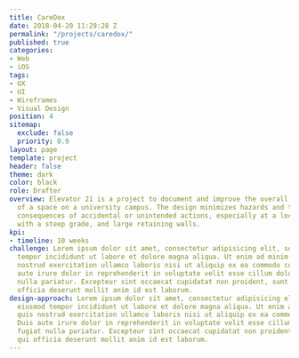 ```yaml
---
title: CareDox
date: 2018-04-20 11:29:28 Z
permalink: "/projects/caredox/"
published: true
categories:
- Web
- iOS
tags:
- UX
- UI
- Wireframes
- Visual Design
position: 4
sitemap:
  exclude: false
  priority: 0.9
layout: page
template: project
header: false
theme: dark
color: black
role: Drafter
overview: Elevator 21 is a project to document and improve the overall accessibility
  of a space on a university campus. The design minimizes hazards and the adverse
  consequences of accidental or unintended actions, especially at a location on campus
  with a steep grade, and large retaining walls.
kpi:
- timeline: 10 weeks
challenge: Lorem ipsum dolor sit amet, consectetur adipisicing elit, sed do eiusmod
  tempor incididunt ut labore et dolore magna aliqua. Ut enim ad minim veniam, quis
  nostrud exercitation ullamco laboris nisi ut aliquip ex ea commodo consequat. Duis
  aute irure dolor in reprehenderit in voluptate velit esse cillum dolore eu fugiat
  nulla pariatur. Excepteur sint occaecat cupidatat non proident, sunt in culpa qui
  officia deserunt mollit anim id est laborum.
design-approach: Lorem ipsum dolor sit amet, consectetur adipisicing elit, sed do
  eiusmod tempor incididunt ut labore et dolore magna aliqua. Ut enim ad minim veniam,
  quis nostrud exercitation ullamco laboris nisi ut aliquip ex ea commodo consequat.
  Duis aute irure dolor in reprehenderit in voluptate velit esse cillum dolore eu
  fugiat nulla pariatur. Excepteur sint occaecat cupidatat non proident, sunt in culpa
  qui officia deserunt mollit anim id est laborum.
---
```

